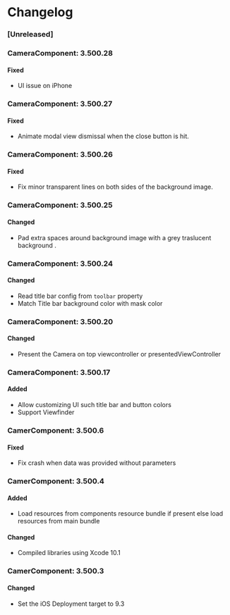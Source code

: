 # Changelog

### [Unreleased]

### CameraComponent: 3.500.28

#### Fixed
- UI issue on iPhone 

### CameraComponent: 3.500.27

#### Fixed
- Animate modal view dismissal when the close button is hit.

### CameraComponent: 3.500.26

#### Fixed
- Fix minor transparent lines on both sides of the background image. 

### CameraComponent: 3.500.25

#### Changed
- Pad extra spaces around background image with a grey traslucent background . 

### CameraComponent: 3.500.24

#### Changed
- Read title bar config from  `toolbar` property
- Match Title bar background color with mask color

### CameraComponent: 3.500.20

#### Changed
- Present the Camera on top viewcontroller or presentedViewController 

### CameraComponent: 3.500.17

#### Added
- Allow customizing UI such title bar and button colors
- Support Viewfinder

### CamerComponent: 3.500.6

#### Fixed 
- Fix crash when data was provided without parameters

### CamerComponent: 3.500.4

#### Added
- Load resources from components resource bundle if present else load resources from main bundle 

#### Changed
- Compiled libraries using Xcode 10.1

### CamerComponent: 3.500.3

#### Changed
- Set the iOS Deployment target to 9.3



